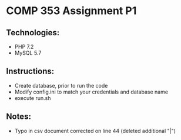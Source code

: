 # COMP 353 Assignment P1

## Technologies:
 - PHP 7.2
 - MySQL 5.7

## Instructions:
 - Create database, prior to run the code
 - Modify config.ini to match your credentials and database name
 - execute run.sh
 
## Notes:
 - Typo in csv document corrected on line 44 (deleted additional "|")